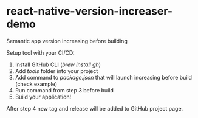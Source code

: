 # react-native-version-increaser-demo
Semantic app version increasing before building 

Setup tool with your CI/CD:
1. Install GitHub CLI (*brew install gh*)
2. Add *tools* folder into your project
3. Add command to *package.json* that will launch increasing before build (check example)
4. Run command from step 3 before build
5. Build your application!

After step 4 new tag and release will be added to GitHub project page.